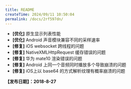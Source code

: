 ```yaml
---
title: README
createTime: 2024/09/11 10:50:04
permalink: /docs/2rf597dn/
---
```


- **[优化]** 原生显示列表性能
- **[优化]** Android 声音模块兼容不同的采样速率
- **[修复]** iOS websocket 跨线程的问题
- **[修复]** NativeXMLHttpRequest 缓存错误的问题
- **[修复]** 华为 mate10 渲染错误的问题
- **[修复]** Android 上同一个音频同时播放多个导致崩溃的问题
- **[修复]** iOS上以 base64 的方式解析纹理有概率崩溃的问题

**【发布日期】：2018-8-27**
